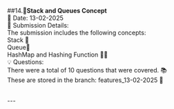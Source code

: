 ##14.**🔁Stack and Queues Concept**<br>
📅 Date: 13-02-2025<br>
📝 Submission Details:<br> 
The submission includes the following concepts:<br>
Stack 🔗<br> 
 Queue🔄<br> 
 HashMap and Hashing Function  🔄🔁<br>
💡 Questions:<br> 
There were a total of 10 questions that were covered. 📚<br> 
These are stored in the branch: features_13-02-2025 🌿<br><br>

---<br>
